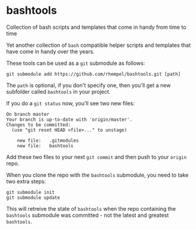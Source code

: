 # bashtools

Collection of bash scripts and templates that come in handy from time to time 

Yet another collection of `bash` compatible helper scripts and templates that
have come in handy over the years.

These tools can be used as a `git` submodule as follows:

```
git submodule add https://github.com/rhempel/bashtools.git [path]
```

The `path` is optional, if you don't specify one, then you'll get
a new subfolder called `bashtools` in your project.

If you do a `git status` now, you'll see two new files:

```
On branch master
Your branch is up-to-date with 'origin/master'.
Changes to be committed:
  (use "git reset HEAD <file>..." to unstage)

	new file:   .gitmodules
	new file:   bashtools

```

Add these two files to your next `git commit` and then push to your
`origin` repo.

When you clone the repo with the `bashtools` submodule, you need to 
take two extra steps:

```
git submodule init
git submodule update
```

This will retreive the state of `bashtools` when the repo containing
the `bashtools` submodule was committed - not the latest and greatest
`bashtools`.
